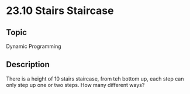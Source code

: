 # 23.10 Stairs Staircase

## Topic

Dynamic Programming

## Description

There is a height of 10 stairs staircase, from teh bottom up, each step can only step up one or two steps.
How many different ways?
